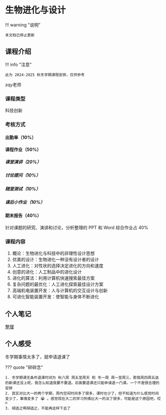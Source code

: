 # 生物进化与设计

!!! warning "说明"

    本文档已停止更新

## 课程介绍

!!! info "注意"

    此为 2024-2025 秋冬学期课程安排，仅供参考

zqy老师

### 课程类型

科技创新

### 考核方式

#### 出勤率（10%）

#### 课程作业（50%）

##### 课堂演讲（20%）

##### 讨论提问（10%）

##### 随堂测试（10%）

##### 课后小作业（10%）

#### 期末报告（40%）

针对课题的研究、演讲和讨论，分析整理的 PPT 和 Word 综合作业占 40%

### 课程内容

1. 概论：生物进化与科技中的非理性设计思想
2. 优美的设计：生物进化一种没有设计者的设计
3. 人工进化：对性状的选择决定进化的方向和速度
4. 创意的进化：人工制品中的进化设计
5. 进化的算法：利用计算机快速搜索最佳方案
6. 复杂问题的最优化：人工进化探索最佳设计方案
7. 高端机电装置开发：人与计算机的交互设计与创新
8. 可进化智能装置开发：使智能与身体不断进化

## 个人笔记

[整理](./doc.md)

## 个人感受

冬学期事情太多了，就申请退课了

??? quote "碎碎念"

    1. 冬学期课无条件退课时间为 秋八周 周五至周天 和 冬一周 周一至周三，那我周四周五选的新课还没上呢，我怎么知道我要不要退。后面要退课还只能申请退一门课。一个不是很合理的安排
    2. 其实对比大一的两个学期，周内空闲时间多了很多，课时也少了，但不知道为什么感觉时间变少了，事情变多了 😭 。感觉现在大二的学习热情比大一的淡了很多，可能是这个原因吧，哎 ☹️
    3. 胡适之啊胡适之，不能再这样下去了